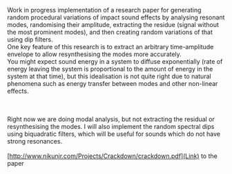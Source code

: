 
Work in progress implementation of a research paper for generating random procedural variations of impact sound effects by analysing resonant modes, randomising their amplitude, extracting the residue (signal without the most prominent modes), and then creating random variations of that using dip filters.
<br/>One key feature of this research is to extract an arbitrary time-amplitude envelope to allow resynthesising the modes more accurately.
<br/>You might expect sound energy in a system to diffuse exponentially (rate of energy leaving the system is proportional to the amount of energy in the system at that time), but this idealisation is not quite right due to natural phenomena such as energy transfer between modes and other non-linear effects.

<br/><br/> Right now we are doing modal analysis, but not extracting the residual or resynthesising the modes. I will also implement the random spectral dips using biquadratic filters, which will be useful for sounds which do not have strong resonances.
<br/><br/>[http://www.nikunjr.com/Projects/Crackdown/crackdown.pdf](Link) to the paper
